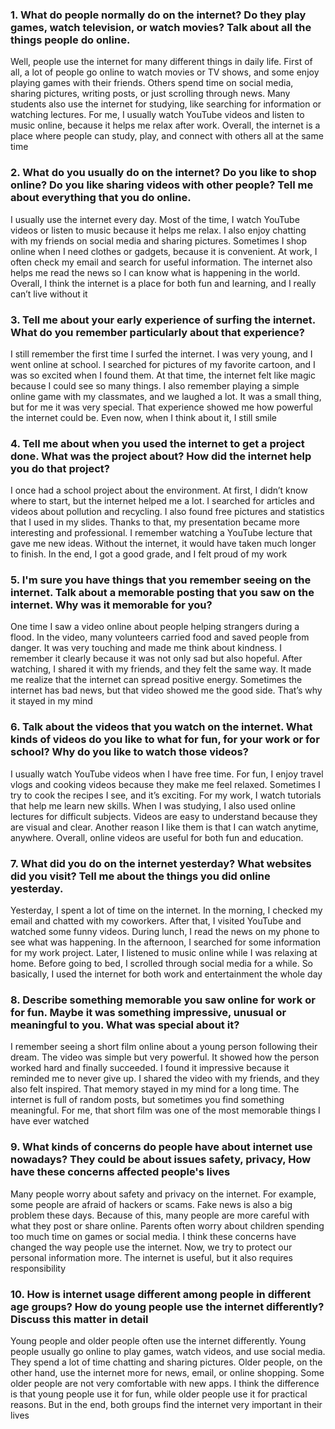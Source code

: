 ### 1. What do people normally do on the internet? Do they play games, watch television, or watch movies? Talk about all the things people do online.
Well, people use the internet for many different things in daily life. 
First of all, a lot of people go online to watch movies or TV shows, and some enjoy playing games with their friends. 
Others spend time on social media, sharing pictures, writing posts, or just scrolling through news. 
Many students also use the internet for studying, like searching for information or watching lectures. 
For me, I usually watch YouTube videos and listen to music online, because it helps me relax after work. 
Overall, the internet is a place where people can study, play, and connect with others all at the same time

### 2. What do you usually do on the internet? Do you like to shop online? Do you like sharing videos with other people? Tell me about everything that you do online.
I usually use the internet every day. 
Most of the time, I watch YouTube videos or listen to music because it helps me relax. 
I also enjoy chatting with my friends on social media and sharing pictures. 
Sometimes I shop online when I need clothes or gadgets, because it is convenient. 
At work, I often check my email and search for useful information. 
The internet also helps me read the news so I can know what is happening in the world. 
Overall, I think the internet is a place for both fun and learning, and I really can’t live without it

### 3. Tell me about your early experience of surfing the internet. What do you remember particularly about that experience?
I still remember the first time I surfed the internet. 
I was very young, and I went online at school. 
I searched for pictures of my favorite cartoon, and I was so excited when I found them. 
At that time, the internet felt like magic because I could see so many things. 
I also remember playing a simple online game with my classmates, and we laughed a lot. 
It was a small thing, but for me it was very special. 
That experience showed me how powerful the internet could be. 
Even now, when I think about it, I still smile

### 4. Tell me about when you used the internet to get a project done. What was the project about? How did the internet help you do that project?
I once had a school project about the environment. 
At first, I didn’t know where to start, but the internet helped me a lot. 
I searched for articles and videos about pollution and recycling. 
I also found free pictures and statistics that I used in my slides. 
Thanks to that, my presentation became more interesting and professional. 
I remember watching a YouTube lecture that gave me new ideas. 
Without the internet, it would have taken much longer to finish. 
In the end, I got a good grade, and I felt proud of my work

### 5. I'm sure you have things that you remember seeing on the internet. Talk about a memorable posting that you saw on the internet. Why was it memorable for you?
One time I saw a video online about people helping strangers during a flood. 
In the video, many volunteers carried food and saved people from danger. 
It was very touching and made me think about kindness. 
I remember it clearly because it was not only sad but also hopeful. 
After watching, I shared it with my friends, and they felt the same way. 
It made me realize that the internet can spread positive energy. 
Sometimes the internet has bad news, but that video showed me the good side. 
That’s why it stayed in my mind

### 6. Talk about the videos that you watch on the internet. What kinds of videos do you like to what for fun, for your work or for school? Why do you like to watch those videos?
I usually watch YouTube videos when I have free time. 
For fun, I enjoy travel vlogs and cooking videos because they make me feel relaxed. 
Sometimes I try to cook the recipes I see, and it’s exciting. 
For my work, I watch tutorials that help me learn new skills. 
When I was studying, I also used online lectures for difficult subjects. 
Videos are easy to understand because they are visual and clear. 
Another reason I like them is that I can watch anytime, anywhere. 
Overall, online videos are useful for both fun and education.

### 7. What did you do on the internet yesterday? What websites did you visit? Tell me about the things you did online yesterday.
Yesterday, I spent a lot of time on the internet. 
In the morning, I checked my email and chatted with my coworkers. 
After that, I visited YouTube and watched some funny videos. 
During lunch, I read the news on my phone to see what was happening. 
In the afternoon, I searched for some information for my work project. 
Later, I listened to music online while I was relaxing at home. 
Before going to bed, I scrolled through social media for a while. 
So basically, I used the internet for both work and entertainment the whole day

### 8. Describe something memorable you saw online for work or for fun. Maybe it was something impressive, unusual or meaningful to you. What was special about it?
I remember seeing a short film online about a young person following their dream. 
The video was simple but very powerful. 
It showed how the person worked hard and finally succeeded. 
I found it impressive because it reminded me to never give up. 
I shared the video with my friends, and they also felt inspired. 
That memory stayed in my mind for a long time. 
The internet is full of random posts, but sometimes you find something meaningful. 
For me, that short film was one of the most memorable things I have ever watched

### 9. What kinds of concerns do people have about internet use nowadays? They could be about issues safety, privacy, How have these concerns affected people's lives
Many people worry about safety and privacy on the internet. 
For example, some people are afraid of hackers or scams. 
Fake news is also a big problem these days. 
Because of this, many people are more careful with what they post or share online. 
Parents often worry about children spending too much time on games or social media. 
I think these concerns have changed the way people use the internet. 
Now, we try to protect our personal information more. 
The internet is useful, but it also requires responsibility

### 10. How is internet usage different among people in different age groups? How do young people use the internet differently? Discuss this matter in detail
Young people and older people often use the internet differently. 
Young people usually go online to play games, watch videos, and use social media. 
They spend a lot of time chatting and sharing pictures. 
Older people, on the other hand, use the internet more for news, email, or online shopping. 
Some older people are not very comfortable with new apps. 
I think the difference is that young people use it for fun, while older people use it for practical reasons. 
But in the end, both groups find the internet very important in their lives
